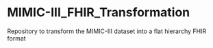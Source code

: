 # MIMIC-III_FHIR_Transformation
Repository to transform the MIMIC-III dataset into a flat hierarchy FHIR format
